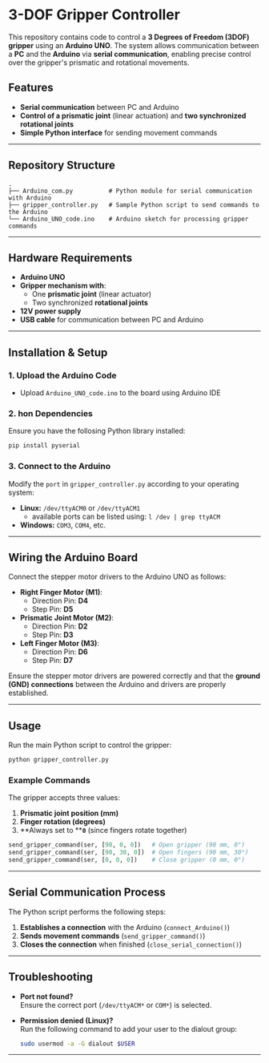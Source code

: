 
# 3-DOF Gripper Controller

This repository contains code to control a **3 Degrees of Freedom (3DOF) gripper** using an **Arduino UNO**. The system allows communication between a **PC** and the **Arduino** via **serial communication**, enabling precise control over the gripper's prismatic and rotational movements.

## Features

-   **Serial communication** between PC and Arduino
-   **Control of a prismatic joint** (linear actuation) and **two synchronized rotational joints**
-   **Simple Python interface** for sending movement commands

----------

## Repository Structure

```
.
├── Arduino_com.py          # Python module for serial communication with Arduino
├── gripper_controller.py   # Sample Python script to send commands to the Arduino
└── Arduino_UNO_code.ino    # Arduino sketch for processing gripper commands

```

----------

## Hardware Requirements

-   **Arduino UNO**
-   **Gripper mechanism with**:
    -   One **prismatic joint** (linear actuator)
    -   Two synchronized **rotational joints**
- **12V power supply**
-   **USB cable** for communication between PC and Arduino

----------

## Installation & Setup

### 1. Upload the Arduino Code

*  Upload `Arduino_UNO_code.ino` to the board using Arduino IDE

### 2. hon Dependencies

Ensure you have  the follosing Python library installed:

```sh
pip install pyserial

```

### 3. Connect to the Arduino

Modify the `port` in `gripper_controller.py` according to your operating system:

-   **Linux:** `/dev/ttyACM0` or `/dev/ttyACM1`
	- available ports can be listed using: `l /dev | grep ttyACM`
-   **Windows:** `COM3`, `COM4`, etc.

----------

## Wiring the Arduino Board

Connect the stepper motor drivers to the Arduino UNO as follows:

-   **Right Finger Motor (M1)**:
    -   Direction Pin: **D4**
    -   Step Pin: **D5**
-   **Prismatic Joint Motor (M2)**:
    -   Direction Pin: **D2**
    -   Step Pin: **D3**
-   **Left Finger Motor (M3)**:
    -   Direction Pin: **D6**
    -   Step Pin: **D7**

Ensure the stepper motor drivers are powered correctly and that the **ground (GND) connections** between the Arduino and drivers are properly established.

----------

## Usage

Run the main Python script to control the gripper:

```sh
python gripper_controller.py

```

### Example Commands

The gripper accepts three values:

1.  **Prismatic joint position (mm)**
2.  **Finger rotation (degrees)**
3.  **Always set to ****`0`** (since fingers rotate together)

```python
send_gripper_command(ser, [90, 0, 0])   # Open gripper (90 mm, 0°)
send_gripper_command(ser, [90, 30, 0])  # Open fingers (90 mm, 30°)
send_gripper_command(ser, [0, 0, 0])    # Close gripper (0 mm, 0°)

```

----------

## Serial Communication Process

The Python script performs the following steps:

1.  **Establishes a connection** with the Arduino (`connect_Arduino()`)
2.  **Sends movement commands** (`send_gripper_command()`)
3.  **Closes the connection** when finished (`close_serial_connection()`)

----------

## Troubleshooting

-   **Port not found?**  
    Ensure the correct port (`/dev/ttyACM*` or `COM*`) is selected.
    
-   **Permission denied (Linux)?**  
    Run the following command to add your user to the dialout group:
    
    ```sh
    sudo usermod -a -G dialout $USER
    
    ```
    

----------
